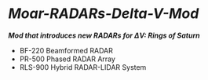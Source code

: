 # *Moar-RADARs-Delta-V-Mod*
***Mod that introduces new RADARs for ΔV: Rings of Saturn***

- BF-220 Beamformed RADAR
- PR-500 Phased RADAR Array
- RLS-900 Hybrid RADAR-LIDAR System
